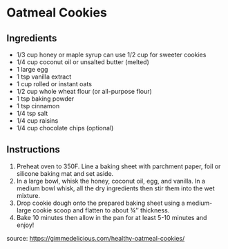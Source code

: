 # Oatmeal Cookies

## Ingredients
- 1/3 cup honey or maple syrup can use 1/2 cup for sweeter cookies
- 1/4 cup coconut oil or unsalted butter (melted)
- 1 large egg
- 1 tsp vanilla extract
- 1 cup rolled or instant oats
- 1/2 cup whole wheat flour (or all-purpose flour)
- 1 tsp baking powder
- 1 tsp cinnamon
- 1/4 tsp salt
- 1/4 cup raisins
- 1/4 cup chocolate chips (optional)

## Instructions
1. Preheat oven to 350F.  Line a baking sheet with parchment paper, foil or silicone baking mat and set aside.
1. In a large bowl, whisk the honey, coconut oil, egg, and vanilla. In a medium bowl whisk, all the dry ingredients then stir them into the wet mixture.
1. Drop cookie dough onto the prepared baking sheet using a medium-large cookie scoop and flatten to about ¾’’ thickness. 
1. Bake 10 minutes then allow in the pan for at least 5-10 minutes and enjoy!

source: https://gimmedelicious.com/healthy-oatmeal-cookies/
